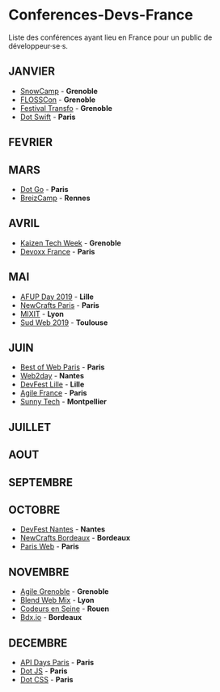 # Conferences-Devs-France
Liste des conférences ayant lieu en France pour un public de développeur·se·s.

## JANVIER

* [SnowCamp](http://snowcamp.io/fr/) - **Grenoble**
* [FLOSSCon](https://www.flosscon.org/) - **Grenoble**
* [Festival Transfo](http://www.festival-transfo.fr/)  - **Grenoble**
* [Dot Swift](https://www.dotswift.io/) - **Paris**

## FEVRIER


## MARS

* [Dot Go](https://www.dotgo.eu/) - **Paris**
* [BreizCamp](https://www.breizhcamp.org/) - **Rennes**

## AVRIL

* [Kaizen Tech Week](https://tech-week.kaizen-solutions.net/) - **Grenoble**
* [Devoxx France](https://www.devoxx.fr/) - **Paris**

## MAI

* [AFUP Day 2019](https://event.afup.org/afup-day-2019/afup-day-2019-lille/) - **Lille**
* [NewCrafts Paris](https://ncrafts.io/) - **Paris**
* [MIXIT](https://mixitconf.org/) - **Lyon**
* [Sud Web 2019](https://sudweb.fr/2019/) - **Toulouse**

## JUIN

* [Best of Web Paris](http://bestofweb.paris/) - **Paris**
* [Web2day](https://web2day.co/) - **Nantes**
* [DevFest Lille](https://devfest.gdglille.org/) - **Lille**
* [Agile France](https://2019.conf.agile-france.org/) - **Paris**
* [Sunny Tech](https://sunny-tech.io/) - **Montpellier**

## JUILLET

## AOUT

## SEPTEMBRE

## OCTOBRE

* [DevFest Nantes](https://devfest.gdgnantes.com/) - **Nantes**
* [NewCrafts Bordeaux](http://bordeaux.ncrafts.io/) - **Bordeaux**
* [Paris Web](https://www.paris-web.fr/) - **Paris**

## NOVEMBRE

* [Agile Grenoble](http://agile-grenoble.org/) - **Grenoble**
* [Blend Web Mix](https://www.blendwebmix.com/) - **Lyon**
* [Codeurs en Seine](https://www.codeursenseine.com/2019/) - **Rouen**
* [Bdx.io](https://www.bdx.io/#/home) - **Bordeaux**

## DECEMBRE

* [API Days Paris](https://www.apidays.co/paris) - **Paris**
* [Dot JS](https://www.dotjs.io/) - **Paris**
* [Dot CSS](https://www.dotcss.io/) - **Paris**
